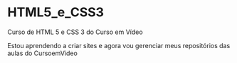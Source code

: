 # HTML5_e_CSS3
 Curso de HTML 5 e CSS 3 do Curso em Vídeo

Estou aprendendo a criar sites e agora vou gerenciar meus repositórios das aulas do CursoemVideo